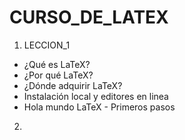 # CURSO_DE_LATEX

1. LECCION_1  
  * ¿Qué es LaTeX?
  * ¿Por qué LaTeX?
  * ¿Dónde adquirir LaTeX?
  * Instalación local y editores en linea
  * Hola mundo LaTeX - Primeros pasos
2. 
